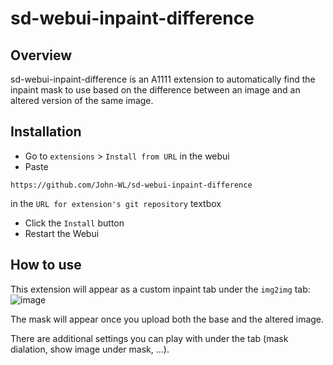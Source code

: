 # sd-webui-inpaint-difference
## Overview
sd-webui-inpaint-difference is an A1111 extension to automatically find the inpaint mask to use based on the difference between an image and an altered version of the same image.  

## Installation
- Go to `extensions` > `Install from URL` in the webui
- Paste
```
https://github.com/John-WL/sd-webui-inpaint-difference
```
in the `URL for extension's git repository` textbox
- Click the `Install` button
- Restart the Webui

## How to use
This extension will appear as a custom inpaint tab under the `img2img` tab:  
![image](https://github.com/John-WL/sd-webui-inpaint-difference/assets/34081873/9c3492a7-a15b-4852-8177-3893f33c721d)

The mask will appear once you upload both the base and the altered image. 


There are additional settings you can play with under the tab (mask dialation, show image under mask, ...). 


